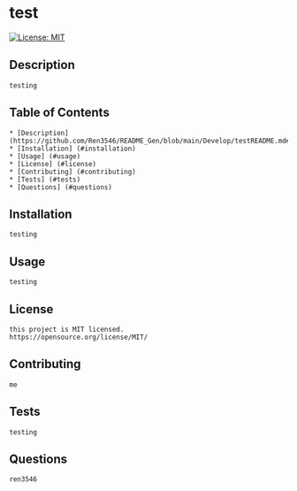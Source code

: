 # test
[![License: MIT](https://img.shields.io/badge/License-MIT-yellow.svg)](https://opensource.org/licenses/MIT)
  ## Description
    testing
  ## Table of Contents
    * [Description] (https://github.com/Ren3546/README_Gen/blob/main/Develop/testREADME.md#description)
    * [Installation] (#installation)
    * [Usage] (#usage)
    * [License] (#license)
    * [Contributing] (#contributing)
    * [Tests] (#tests)
    * [Questions] (#questions)
  ## Installation
    testing
  ## Usage
    testing
  ## License 
    this project is MIT licensed.
    https://opensource.org/license/MIT/
  ## Contributing 
    me
  ## Tests 
    testing
## Questions 
    ren3546   
